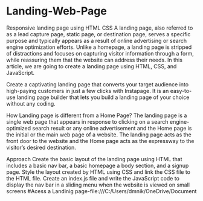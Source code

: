 # Landing-Web-Page
Responsive landing page using HTML CSS
A landing page, also referred to as a lead capture page, static page, or destination page, serves a specific purpose and typically appears as a result of online advertising or search engine optimization efforts. Unlike a homepage, a landing page is stripped of distractions and focuses on capturing visitor information through a form, while reassuring them that the website can address their needs. In this article, we are going to create a landing page using HTML, CSS, and JavaScript.

Create a captivating landing page that converts your target audience into high-paying customers in just a few clicks with Instapage. It is an easy-to-use landing page builder that lets you build a landing page of your choice without any coding.



How Landing page is different from a Home Page?
The landing page is a single web page that appears in response to clicking on a search engine-optimized search result or any online advertisement and the Home page is the initial or the main web page of a website. The landing page acts as the front door to the website and the Home page acts as the expressway to the visitor’s desired destination.

Approach
Create the basic layout of the landing page using HTML that includes a basic nav bar, a basic homepage a body section, and a signup page.
Style the layout created by HTML using CSS and link the CSS file to the HTML file.
Create an index.js file and write the JavaScript code to display the nav bar in a sliding menu when the website is viewed on small screens
#Acess a Landinig page-file:///C:/Users/dmnik/OneDrive/Document

